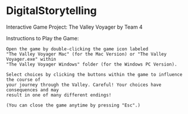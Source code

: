 # DigitalStorytelling
 Interactive Game Project: The Valley Voyager by Team 4
 
 Instructions to Play the Game: 
 	
 	Open the game by double-clicking the game icon labeled
 	"The Valley Voyager Mac" (for the Mac Version) or "The Valley Voyager.exe" within
 	"The Valley Voyager Windows" folder (for the Windows PC Version). 
 	
 	Select choices by clicking the buttons within the game to influence the course of 
 	your journey through the Valley. Careful! Your choices have consequences and may
 	result in one of many different endings!
 	
 	(You can close the game anytime by pressing "Esc".)